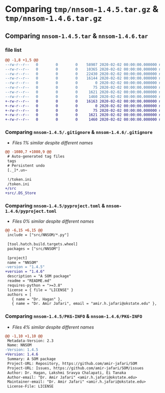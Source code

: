 # Comparing `tmp/nnsom-1.4.5.tar.gz` & `tmp/nnsom-1.4.6.tar.gz`

## Comparing `nnsom-1.4.5.tar` & `nnsom-1.4.6.tar`

### file list

```diff
@@ -1,8 +1,5 @@
--rw-r--r--   0        0        0    58907 2020-02-02 00:00:00.000000 nnsom-1.4.5/src/NNSOM/plots.py
--rw-r--r--   0        0        0    10365 2020-02-02 00:00:00.000000 nnsom-1.4.5/src/NNSOM/som.py
--rw-r--r--   0        0        0    22430 2020-02-02 00:00:00.000000 nnsom-1.4.5/src/NNSOM/utils.py
--rw-r--r--   0        0        0    16144 2020-02-02 00:00:00.000000 nnsom-1.4.5/.gitignore
--rw-r--r--   0        0        0        0 2020-02-02 00:00:00.000000 nnsom-1.4.5/LICENSE
--rw-r--r--   0        0        0       75 2020-02-02 00:00:00.000000 nnsom-1.4.5/README.md
--rw-r--r--   0        0        0     1621 2020-02-02 00:00:00.000000 nnsom-1.4.5/pyproject.toml
--rw-r--r--   0        0        0     1460 2020-02-02 00:00:00.000000 nnsom-1.4.5/PKG-INFO
+-rw-r--r--   0        0        0    16163 2020-02-02 00:00:00.000000 nnsom-1.4.6/.gitignore
+-rw-r--r--   0        0        0        0 2020-02-02 00:00:00.000000 nnsom-1.4.6/LICENSE
+-rw-r--r--   0        0        0       75 2020-02-02 00:00:00.000000 nnsom-1.4.6/README.md
+-rw-r--r--   0        0        0     1621 2020-02-02 00:00:00.000000 nnsom-1.4.6/pyproject.toml
+-rw-r--r--   0        0        0     1460 2020-02-02 00:00:00.000000 nnsom-1.4.6/PKG-INFO
```

### Comparing `nnsom-1.4.5/.gitignore` & `nnsom-1.4.6/.gitignore`

 * *Files 1% similar despite different names*

```diff
@@ -1080,7 +1080,9 @@
 # Auto-generated tag files
 tags
 # Persistent undo
 [._]*.un~
 
 !/token.ini
 /token.ini
+/src
+src/.DS_Store
```

### Comparing `nnsom-1.4.5/pyproject.toml` & `nnsom-1.4.6/pyproject.toml`

 * *Files 0% similar despite different names*

```diff
@@ -6,15 +6,15 @@
 include = ["src/NNSOM/*.py"]
 
 [tool.hatch.build.targets.wheel]
 packages = ["src/NNSOM"]
 
 [project]
 name = "NNSOM"
-version = "1.4.5"
+version = "1.4.6"
 description = "A SOM package"
 readme = "README.md"
 requires-python = ">=3.8"
 license = { file = "LICENSE" }
 authors = [
   { name = "Dr. Hagan" },
   { name = "Dr. Amir Jafari", email = "amir.h.jafari@okstate.edu" },
```

### Comparing `nnsom-1.4.5/PKG-INFO` & `nnsom-1.4.6/PKG-INFO`

 * *Files 4% similar despite different names*

```diff
@@ -1,10 +1,10 @@
 Metadata-Version: 2.3
 Name: NNSOM
-Version: 1.4.5
+Version: 1.4.6
 Summary: A SOM package
 Project-URL: Repository, https://github.com/amir-jafari/SOM
 Project-URL: Issues, https://github.com/amir-jafari/SOM/issues
 Author: Dr. Hagan, Lakshmi Sravya Chalapati, Ei Tanaka
 Author-email: "Dr. Amir Jafari" <amir.h.jafari@okstate.edu>
 Maintainer-email: "Dr. Amir Jafari" <amir.h.jafari@okstate.edu>
 License-File: LICENSE
```

